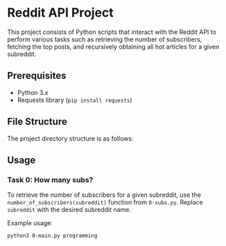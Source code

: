# Reddit API Project

This project consists of Python scripts that interact with the Reddit API to perform various tasks such as retrieving the number of subscribers, fetching the top posts, and recursively obtaining all hot articles for a given subreddit.

## Prerequisites

- Python 3.x
- Requests library (`pip install requests`)

## File Structure

The project directory structure is as follows:


## Usage

### Task 0: How many subs?

To retrieve the number of subscribers for a given subreddit, use the `number_of_subscribers(subreddit)` function from `0-subs.py`. Replace `subreddit` with the desired subreddit name.

Example usage:

```bash
python3 0-main.py programming
